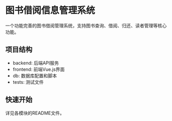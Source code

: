 # 图书借阅信息管理系统

一个功能完善的图书借阅管理系统，支持图书查询、借阅、归还、读者管理等核心功能。

## 项目结构
- backend: 后端API服务
- frontend: 前端Vue.js界面
- db: 数据库配置和脚本
- tests: 测试文件

## 快速开始
详见各模块的README文件。